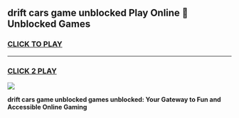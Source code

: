 
## drift cars game unblocked Play Online 👋 Unblocked Games
<h3>
<a href="https://premium.freeplayer.one?title=drift_cars_game_unblocked&ref=19F">CLICK TO PLAY</a></h3>
<hr>

<h3>
<a href="https://premium.freeplayer.one?title=drift_cars_game_unblocked&ref=19F">CLICK 2 PLAY</a>
  
</h3>

<a href="https://premium.freeplayer.one?title=drift_cars_game_unblocked&ref=19F"><img src="https://clearcache.store/games.png"></a>


**drift cars game unblocked games unblocked: Your Gateway to Fun and Accessible Online Gaming**
